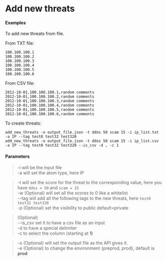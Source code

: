 # Add new threats

#### Examples

To add new threats from file.

From TXT file:

    100.100.100.1
    100.100.100.2
    100.100.100.3
    100.100.100.4
    100.100.100.5
    100.100.100.6


From CSV file:

    2012-10-01,100.100.100.1,random comments
    2012-10-01,100.100.100.2,random comments
    2012-10-01,100.100.100.3,random comments
    2012-10-01,100.100.100.4,random comments
    2012-10-01,100.100.100.5,random comments
    2012-10-01,100.100.100.6,random comments

To create threats:

    add_new_threats -o output_file.json -t ddos 50 scam 15 -i ip_list.txt -a IP --tag test0 test32 test320 
    add_new_threats -o output_file.json -t ddos 50 scam 15 -i ip_list.csv -a IP --tag test0 test32 test320 --is_csv -d , -c 1

#### Parameters

> -i will be the input file  
> -a will set the atom type, here IP

> -t will set the score for the threat to the corresponding value, here you have `ddos = 50` and `scam = 15`  
> -w (Optional) will set all the scores to 0 like a whitelist  
> --tag will add all the following tags to the new threats, here `test0 test32 test320`  
> -p (Optional) set the visibility to public default=private 

>  (Optional)  
> --is_csv  set it to have a csv file as an input  
> -d to have a special delimiter  
> -c to select the column (starting at **1**)

> -o (Optional) will set the output file as the API gives it.  
> -e (Optional) to change the environment {preprod, prod},  default is **prod**  

